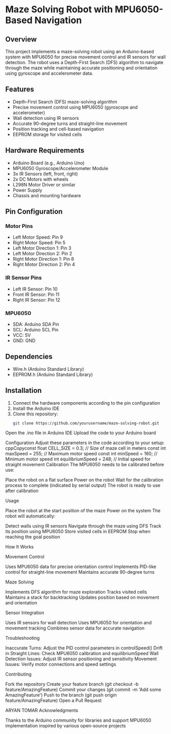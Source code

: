 # Maze Solving Robot with MPU6050-Based Navigation

## Overview
This project implements a maze-solving robot using an Arduino-based system with MPU6050 for precise movement control and IR sensors for wall detection. The robot uses a Depth-First Search (DFS) algorithm to navigate through the maze while maintaining accurate positioning and orientation using gyroscope and accelerometer data.

## Features
- Depth-First Search (DFS) maze-solving algorithm
- Precise movement control using MPU6050 (gyroscope and accelerometer)
- Wall detection using IR sensors
- Accurate 90-degree turns and straight-line movement
- Position tracking and cell-based navigation
- EEPROM storage for visited cells

## Hardware Requirements
- Arduino Board (e.g., Arduino Uno)
- MPU6050 Gyroscope/Accelerometer Module
- 3x IR Sensors (left, front, right)
- 2x DC Motors with wheels
- L298N Motor Driver or similar
- Power Supply
- Chassis and mounting hardware

## Pin Configuration
### Motor Pins
- Left Motor Speed: Pin 9
- Right Motor Speed: Pin 5
- Left Motor Direction 1: Pin 3
- Left Motor Direction 2: Pin 2
- Right Motor Direction 1: Pin 8
- Right Motor Direction 2: Pin 4

### IR Sensor Pins
- Left IR Sensor: Pin 10
- Front IR Sensor: Pin 11
- Right IR Sensor: Pin 12

### MPU6050
- SDA: Arduino SDA Pin
- SCL: Arduino SCL Pin
- VCC: 5V
- GND: GND

## Dependencies
- Wire.h (Arduino Standard Library)
- EEPROM.h (Arduino Standard Library)

## Installation
1. Connect the hardware components according to the pin configuration
2. Install the Arduino IDE
3. Clone this repository:
   ```bash
   git clone https://github.com/yourusername/maze-solving-robot.git

Open the .ino file in Arduino IDE
Upload the code to your Arduino board

Configuration
Adjust these parameters in the code according to your setup:
cppCopyconst float CELL_SIZE = 0.3; // Size of maze cell in meters
const int maxSpeed = 255; // Maximum motor speed
const int minSpeed = 160; // Minimum motor speed
int equilibriumSpeed = 248; // Initial speed for straight movement
Calibration
The MPU6050 needs to be calibrated before use:

Place the robot on a flat surface
Power on the robot
Wait for the calibration process to complete (indicated by serial output)
The robot is ready to use after calibration

Usage

Place the robot at the start position of the maze
Power on the system
The robot will automatically:

Detect walls using IR sensors
Navigate through the maze using DFS
Track its position using MPU6050
Store visited cells in EEPROM
Stop when reaching the goal position



How It Works

Movement Control

Uses MPU6050 data for precise orientation control
Implements PID-like control for straight-line movement
Maintains accurate 90-degree turns


Maze Solving

Implements DFS algorithm for maze exploration
Tracks visited cells
Maintains a stack for backtracking
Updates position based on movement and orientation


Sensor Integration

Uses IR sensors for wall detection
Uses MPU6050 for orientation and movement tracking
Combines sensor data for accurate navigation



Troubleshooting

Inaccurate Turns: Adjust the PID control parameters in controlSpeed()
Drift in Straight Lines: Check MPU6050 calibration and equilibriumSpeed
Wall Detection Issues: Adjust IR sensor positioning and sensitivity
Movement Issues: Verify motor connections and speed settings

Contributing

Fork the repository
Create your feature branch (git checkout -b feature/AmazingFeature)
Commit your changes (git commit -m 'Add some AmazingFeature')
Push to the branch (git push origin feature/AmazingFeature)
Open a Pull Request

ARYAN TOMAR
Acknowledgments

Thanks to the Arduino community for libraries and support
MPU6050 implementation inspired by various open-source projects
